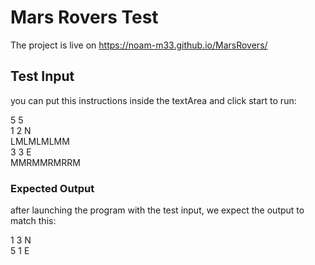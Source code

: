# Mars Rovers Test

The project is live on https://noam-m33.github.io/MarsRovers/

## Test Input 

you can put this instructions inside the textArea and click start to run:

5 5  
1 2 N  
LMLMLMLMM  
3 3 E  
MMRMMRMRRM  

### Expected Output

after launching the program with the test input, we expect the output to match this:

1 3 N  
5 1 E


